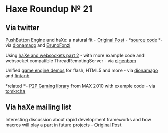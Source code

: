 [_template]: ../templates/roundup.html
# Haxe Roundup № 21

## Via twitter
[PushButton Engine][link 1] and haXe: a natural fit - [Original Post][link 2] - *[source code][link 3] *- via [dionamago][link 4] and [BrunoFonzi][link 5]

Using [haXe and websockets part 2][link 6] - with more example code and websocket compatible ThreadRemotingServer - via [eigenbom][link 7]

Unified [game engine demos][link 8] for flash, HTML5 and more - via [dionamago][link 9] and [fintanb][link 10]

*related *- [P2P Gaming library][link 11] from MAX 2010 with example code - via [tomkrcha][link 12]

## Via haXe mailing list
Interesting discussion about rapid development frameworks and how macros will play a part in future projects - [Original Post][link 13]

[link 1]: http://pushbuttonengine.com/ "Push Button Engine"
[link 2]: http://dionamago.net/?p=386 "PushButton Engine and haXe: a natural fit - Dion Amago Blog"
[link 3]: https://github.com/dionjwa/Hydrax "Hydrax - Push Button Engine for haXe - Github"
[link 4]: http://www.twitter.com/dionamago "@dionamago"
[link 5]: http://www.twitter.com/BrunoFonzi "@BrunoFonzi"
[link 6]: http://bp.io/post/325 "Using haXe and websockets part 2 - Ben Porter Blog"
[link 7]: http://www.twitter.com/eigenbom "@eigenbom"
[link 8]: http://dionamago.net/?p=410 "Unified Game Engine Demos for Flash, HTML5 and more - Dion Amago Blog"
[link 9]: http://www.twitter.com/dionamago "@dionamago"
[link 10]: http://www.twitter.com/fintanb "@fintanb"
[link 11]: http://www.flashrealtime.com/p2p-game-lib/ "P2P Gaming Library from MAX 2010 - FlashRealtime Blog"
[link 12]: http://www.twitter.com/tomkrcha "@tomkrcha"
[link 13]: http://haxe.1354130.n2.nabble.com/haxe-rails-td5773724.html "haXe rapid development frameworks - haXe Mailing List"

